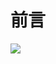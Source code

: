 # 前言

![](https://scontent.ftpe7-2.fna.fbcdn.net/v/t31.0-8/20545322_194696164400277_6054962262914185929_o.jpg?oh=67c2befd9e6f06ff09db31c3dd5698cf&oe=5A5E875E)

